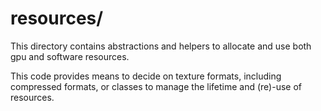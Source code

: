 # resources/

This directory contains abstractions and helpers to allocate and use both
gpu and software resources.

This code provides means to decide on texture formats, including compressed
formats, or classes to manage the lifetime and (re)-use of resources.
